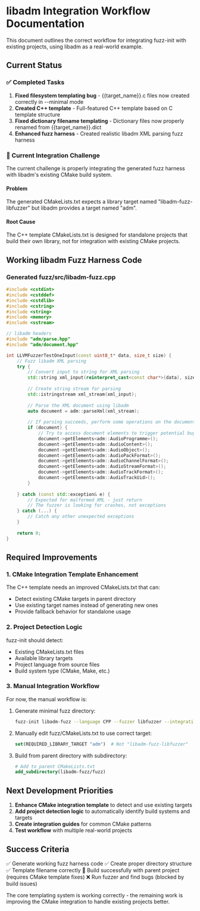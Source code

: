 # libadm Integration Workflow Documentation

This document outlines the correct workflow for integrating fuzz-init with existing projects, using libadm as a real-world example.

## Current Status

### ✅ Completed Tasks
1. **Fixed filesystem templating bug** - {{target_name}}.c files now created correctly in --minimal mode
2. **Created C++ template** - Full-featured C++ template based on C template structure  
3. **Fixed dictionary filename templating** - Dictionary files now properly renamed from {{target_name}}.dict
4. **Enhanced fuzz harness** - Created realistic libadm XML parsing fuzz harness

### 🔄 Current Integration Challenge

The current challenge is properly integrating the generated fuzz harness with libadm's existing CMake build system.

#### Problem
The generated CMakeLists.txt expects a library target named "libadm-fuzz-libfuzzer" but libadm provides a target named "adm".

#### Root Cause
The C++ template CMakeLists.txt is designed for standalone projects that build their own library, not for integration with existing CMake projects.

## Working libadm Fuzz Harness Code

### Generated fuzz/src/libadm-fuzz.cpp
```cpp
#include <cstdint>
#include <cstddef>
#include <cstdlib>
#include <cstring>
#include <string>
#include <memory>
#include <sstream>

// libadm headers
#include "adm/parse.hpp"
#include "adm/document.hpp"

int LLVMFuzzerTestOneInput(const uint8_t* data, size_t size) {
    // Fuzz libadm XML parsing
    try {
        // Convert input to string for XML parsing
        std::string xml_input(reinterpret_cast<const char*>(data), size);
        
        // Create string stream for parsing
        std::istringstream xml_stream(xml_input);
        
        // Parse the XML document using libadm
        auto document = adm::parseXml(xml_stream);
        
        // If parsing succeeds, perform some operations on the document
        if (document) {
            // Try to access document elements to trigger potential bugs
            document->getElements<adm::AudioProgramme>();
            document->getElements<adm::AudioContent>();
            document->getElements<adm::AudioObject>();
            document->getElements<adm::AudioPackFormat>();
            document->getElements<adm::AudioChannelFormat>();
            document->getElements<adm::AudioStreamFormat>();
            document->getElements<adm::AudioTrackFormat>();
            document->getElements<adm::AudioTrackUid>();
        }
        
    } catch (const std::exception& e) {
        // Expected for malformed XML - just return
        // The fuzzer is looking for crashes, not exceptions
    } catch (...) {
        // Catch any other unexpected exceptions
    }
    
    return 0;
}
```

## Required Improvements

### 1. CMake Integration Template Enhancement
The C++ template needs an improved CMakeLists.txt that can:
- Detect existing CMake targets in parent directory
- Use existing target names instead of generating new ones
- Provide fallback behavior for standalone usage

### 2. Project Detection Logic
fuzz-init should detect:
- Existing CMakeLists.txt files
- Available library targets  
- Project language from source files
- Build system type (CMake, Make, etc.)

### 3. Manual Integration Workflow
For now, the manual workflow is:

1. Generate minimal fuzz directory:
   ```bash
   fuzz-init libadm-fuzz --language CPP --fuzzer libfuzzer --integration cmake --minimal
   ```

2. Manually edit fuzz/CMakeLists.txt to use correct target:
   ```cmake
   set(REQUIRED_LIBRARY_TARGET "adm")  # Not "libadm-fuzz-libfuzzer"
   ```

3. Build from parent directory with subdirectory:
   ```cmake
   # Add to parent CMakeLists.txt
   add_subdirectory(libadm-fuzz/fuzz)
   ```

## Next Development Priorities

1. **Enhance CMake integration template** to detect and use existing targets
2. **Add project detection logic** to automatically identify build systems and targets
3. **Create integration guides** for common CMake patterns
4. **Test workflow** with multiple real-world projects

## Success Criteria

✅ Generate working fuzz harness code
✅ Create proper directory structure  
✅ Template filename correctly
🔄 Build successfully with parent project (requires CMake template fixes)
❌ Run fuzzer and find bugs (blocked by build issues)

The core templating system is working correctly - the remaining work is improving the CMake integration to handle existing projects better.